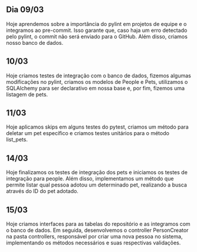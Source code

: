 ## Dia 09/03

Hoje aprendemos sobre a importância do pylint em projetos de equipe e o integramos ao pre-commit. Isso garante que, caso haja um erro detectado pelo pylint, o commit não será enviado para o GitHub. Além disso, criamos nosso banco de dados.

## 10/03

Hoje criamos testes de integração com o banco de dados, fizemos algumas modificações no pylint, criamos os modelos de People e Pets, utilizamos o SQLAlchemy para ser declarativo em nossa base e, por fim, fizemos uma listagem de pets.

## 11/03

Hoje aplicamos skips em alguns testes do pytest, criamos um método para deletar um pet específico e criamos testes unitários para o método list_pets.

## 14/03

Hoje finalizamos os testes de integração dos pets e iniciamos os testes de integração para people. Além disso, implementamos um método que permite listar qual pessoa adotou um determinado pet, realizando a busca através do ID do pet adotado.

## 15/03

Hoje criamos interfaces para as tabelas do repositório e as integramos com o banco de dados. Em seguida, desenvolvemos o controller PersonCreator na pasta controllers, responsável por criar uma nova pessoa no sistema, implementando os métodos necessários e suas respectivas validações.